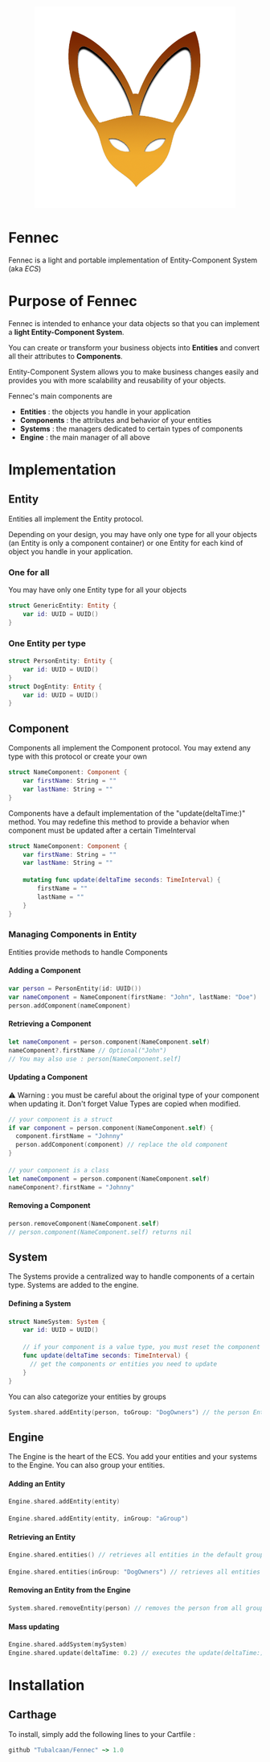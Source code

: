 <center><img src="fennec.png" width=400></center>

# Fennec
Fennec is a light and portable implementation of Entity-Component System (aka _ECS_)

# Purpose of Fennec
Fennec is intended to enhance your data objects so that you can implement a **light Entity-Component System**.

You can create or transform your business objects into **Entities** and convert all their attributes to **Components**.

Entity-Component System allows you to make business changes easily and provides you with more scalability and reusability of your objects.

Fennec's main components are
* **Entities** : the objects you handle in your application
* **Components** : the attributes and behavior of your entities
* **Systems** : the managers dedicated to certain types of components
* **Engine** : the main manager of all above

# Implementation

## Entity

Entities all implement the Entity protocol.

Depending on your design, you may have only one type for all your objects (an Entity is only a component container) or one Entity for each kind of object you handle in your application.

### One for all
You may have only one Entity type for all your objects
```Swift
struct GenericEntity: Entity {
    var id: UUID = UUID()
}
```
### One Entity per type
```Swift
struct PersonEntity: Entity {
    var id: UUID = UUID()
}
struct DogEntity: Entity {
    var id: UUID = UUID()
}
```

## Component
Components all implement the Component protocol. You may extend any type with this protocol or create your own
```Swift
struct NameComponent: Component {
    var firstName: String = ""
    var lastName: String = ""
}
```
Components have a default implementation of the "update(deltaTime:)" method. You may redefine this method to provide a behavior when component must be updated after a certain TimeInterval
```Swift
struct NameComponent: Component {
    var firstName: String = ""
    var lastName: String = ""

    mutating func update(deltaTime seconds: TimeInterval) {
        firstName = ""
        lastName = ""
    }
}
```
### Managing Components in Entity
Entities provide methods to handle Components
#### Adding a Component
```Swift
var person = PersonEntity(id: UUID())
var nameComponent = NameComponent(firstName: "John", lastName: "Doe")
person.addComponent(nameComponent)
```
#### Retrieving a Component
```Swift
let nameComponent = person.component(NameComponent.self)
nameComponent?.firstName // Optional("John")
// You may also use : person[NameComponent.self]
```
#### Updating a Component
⚠️ Warning : you must be careful about the original type of your component when updating it. Don't forget Value Types are copied when modified.
```Swift
// your component is a struct
if var component = person.component(NameComponent.self) {
  component.firstName = "Johnny"
  person.addComponent(component) // replace the old component
}

// your component is a class
let nameComponent = person.component(NameComponent.self)
nameComponent?.firstName = "Johnny"
```
#### Removing a Component
```Swift
person.removeComponent(NameComponent.self)
// person.component(NameComponent.self) returns nil
```
## System
The Systems provide a centralized way to handle components of a certain type. Systems are added to the engine.

#### Defining a System
```Swift
struct NameSystem: System {
    var id: UUID = UUID()

    // if your component is a value type, you must reset the component every time
    func update(deltaTime seconds: TimeInterval) {
      // get the components or entities you need to update
    }
}
```
You can also categorize your entities by groups
```Swift
System.shared.addEntity(person, toGroup: "DogOwners") // the person Entity is also added to the default group
```
## Engine
The Engine is the heart of the ECS. You add your entities and your systems to the Engine. You can also group your entities.

#### Adding an Entity
```Swift
Engine.shared.addEntity(entity)

Engine.shared.addEntity(entity, inGroup: "aGroup")
```
#### Retrieving an Entity
```Swift
Engine.shared.entities() // retrieves all entities in the default group

Engine.shared.entities(inGroup: "DogOwners") // retrieves all entities in group "DogOwners"
```
#### Removing an Entity from the Engine
```Swift
System.shared.removeEntity(person) // removes the person from all groups
```
#### Mass updating
```Swift
Engine.shared.addSystem(mySystem)
Engine.shared.update(deltaTime: 0.2) // executes the update(deltaTime:) of all added systems
```
# Installation
## Carthage

To install, simply add the following lines to your Cartfile :
```ruby
github "Tubalcaan/Fennec" ~> 1.0
```
